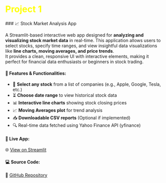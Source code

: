 <h1 style="color:yellow; font-size:2em;"><i class="fas fa-cogs"></i> Project 1</h1>
### 📈 Stock Market Analysis App &nbsp; <i class="fas fa-chart-line"></i>

A Streamlit-based interactive web app designed for **analyzing and visualizing stock market data** in real-time. This application allows users to select stocks, specify time ranges, and view insightful data visualizations like **line charts, moving averages, and price trends**.  
It provides a clean, responsive UI with interactive elements, making it perfect for financial data enthusiasts or beginners in stock trading.

#### 🔧 **Features & Functionalities:**
- 📅 **Select any stock** from a list of companies (e.g., Apple, Google, Tesla, etc.)
- ⏳ **Choose date range** to view historical stock data
- 📊 **Interactive line charts** showing stock closing prices
- 📈 **Moving Averages plot** for trend analysis
- 📥 **Downloadable CSV reports** (Optional if implemented)
- 🔍 Real-time data fetched using Yahoo Finance API (yfinance)

#### 🔗 **Live App:**  
🌐 [View on Streamlit](https://stock-market-forecasting-hammadhanif.streamlit.app/)

#### 💻 **Source Code:**  
🔗 [GitHub Repository](https://github.com/hammadhanif267/stock-market-forecasting-app)

